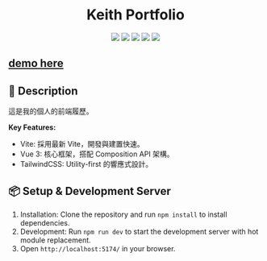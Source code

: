 <h1 align="center">Keith Portfolio</h1>
<p align="center">
  <img src="https://img.shields.io/badge/node-v23.7.0-yellowgreen" >
  <img src="https://img.shields.io/badge/npm-v10.9.2-blue" >
  <img src="https://img.shields.io/badge/vue-v3.5.18-green">
  <img src="https://img.shields.io/badge/vite-v7.1.2-yellow">
  <img src="https://img.shields.io/badge/tailwindcss-v4.1.12-blue" >
</p>

<h2>
<a href="https://keith-portfolio-ccbl.vercel.app/">
 demo here
</a>
</h2>


## 📄 Description

這是我的個人的前端履歷。

**Key Features:**
- Vite: 採用最新 Vite，開發與建置快速。
- Vue 3: 核心框架，搭配 Composition API 架構。
- TailwindCSS: Utility-first 的響應式設計。

## 📦 Setup & Development Server

1. Installation: Clone the repository and run `npm install` to install dependencies.
2. Development: Run `npm run dev` to start the development server with hot module replacement.
3. Open `http://localhost:5174/` in your browser.
